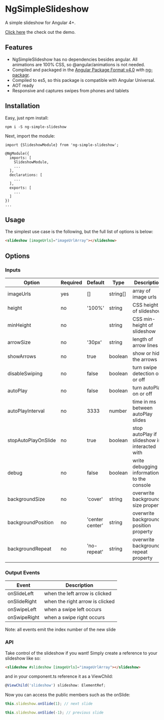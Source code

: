 # NgSimpleSlideshow

A simple slideshow for Angular 4+.

[Click here](https://ng-simple-slideshow.firebaseapp.com) the check out the demo.

## Features

* NgSimpleSlideshow has no dependencies besides angular. All animations are 100% CSS, so @angular/animations is not needed.
* Compiled and packaged in the [Angular Package Format v4.0](https://docs.google.com/document/d/1CZC2rcpxffTDfRDs6p1cfbmKNLA6x5O-NtkJglDaBVs/preview) with [ng-packagr](https://github.com/dherges/ng-packagr).
* Compiled to es5, so this package is compatible with Angular Universal.
* AOT ready
* Responsive and captures swipes from phones and tablets

## Installation

Easy, just npm install:

```shell
npm i -S ng-simple-slideshow
```

Next, import the module:

```
import {SlideshowModule} from 'ng-simple-slideshow';

@NgModule({
  imports: [
    SlideshowModule,
    ...
  ],
  declarations: [
    ...
  ],
  exports: [
    ...
  ]
})
...
```

## Usage

The simplest use case is the following, but the full list of options is below:

```html
<slideshow [imageUrls]="imageUrlArray"></slideshow>
```

## Options

### Inputs

| Option              | Required | Default         | Type     | Description                                   |
|---------------------|----------|-----------------|----------|-----------------------------------------------|
| imageUrls           | yes      | []              | string[] | array of image urls                           |
| height              | no       | '100%'          | string   | CSS height of slideshow                       |
| minHeight           | no       |                 | string   | CSS min-height of slideshow                   |
| arrowSize           | no       | '30px'          | string   | length of arrow lines                         |
| showArrows          | no       | true            | boolean  | show or hide the arrows                       |
| disableSwiping      | no       | false           | boolean  | turn swipe detection on or off                |
| autoPlay            | no       | false           | boolean  | turn autoPlay on or off                       |
| autoPlayInterval    | no       | 3333            | number   | time in ms between autoPlay slides            |
| stopAutoPlayOnSlide | no       | true            | boolean  | stop autoPlay if slideshow is interacted with |
| debug               | no       | false           | boolean  | write debugging information to the console    |
| backgroundSize      | no       | 'cover'         | string   | overwrite background-size property            |
| backgroundPosition  | no       | 'center center' | string   | overwrite background-position property        |
| backgroundRepeat    | no       | 'no-repeat'     | string   | overwrite background-repeat property          |

### Output Events

| Event        | Description                     |
|--------------|---------------------------------|
| onSlideLeft  | when the left arrow is clicked  |
| onSlideRight | when the right arrow is clicked |
| onSwipeLeft  | when a swipe left occurs        |
| onSwipeRight | when a swipe right occurs       |

Note: all events emit the index number of the new slide

### API

Take control of the slideshow if you want! Simply create a reference to your slideshow like so:

```html
<slideshow #slideshow [imageUrls]="imageUrlArray"></slideshow>
```

and in your component.ts reference it as a ViewChild:

```typescript 
@ViewChild('slideshow') slideshow: ElementRef;
```

Now you can access the public members such as the onSlide:

```typescript
this.slideshow.onSlide(1); // next slide
```

```typescript
this.slideshow.onSlide(-1); // previous slide
```
